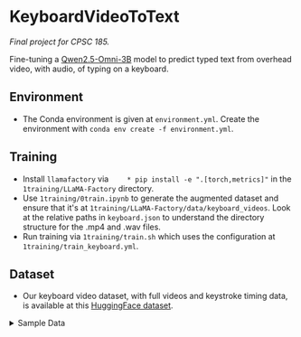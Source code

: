 # KeyboardVideoToText
*Final project for CPSC 185.*

Fine-tuning a [Qwen2.5-Omni-3B](https://huggingface.co/Qwen/Qwen2.5-Omni-3B) model to predict typed text from overhead video, with audio, of typing on a keyboard.

## Environment
- The Conda environment is given at `environment.yml`. Create the environment with `conda env create -f environment.yml`.

## Training
- Install `llamafactory` via `    * pip install -e ".[torch,metrics]"` in the `1training/LLaMA-Factory` directory.
- Use `1training/0train.ipynb` to generate the augmented dataset and ensure that it's at `1training/LLaMA-Factory/data/keyboard_videos`. Look at the relative paths in `keyboard.json` to understand the directory structure for the .mp4 and .wav files.
- Run training via `1training/train.sh` which uses the configuration at `1training/train_keyboard.yml`.

## Dataset
- Our keyboard video dataset, with full videos and keystroke timing data, is available at this [HuggingFace dataset](https://huggingface.co/datasets/andrewt28/keystroke-typing-videos).

<details>
<summary>Sample Data</summary>

Text: `The source said if approved, the authority would allow a transaction to be carried out.`

<video src="https://github.com/user-attachments/assets/ed61f0a7-8292-4608-a4a4-7ba5b6c469af.mp4" width=120></video>
</details>
